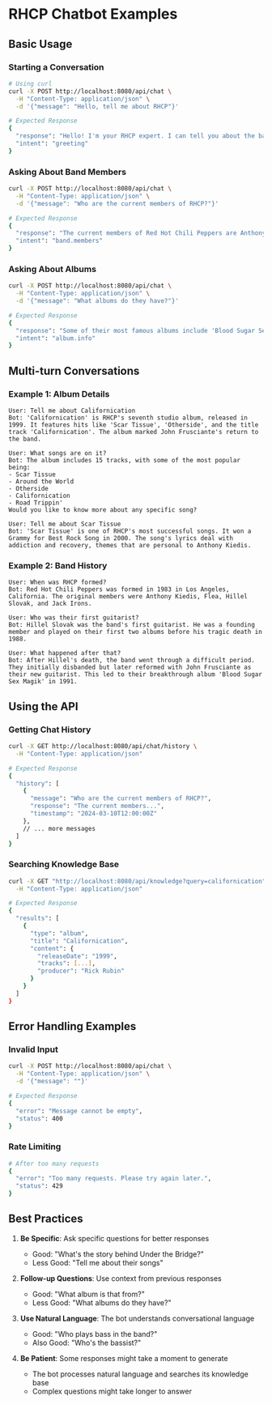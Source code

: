 # RHCP Chatbot Examples

## Basic Usage

### Starting a Conversation
```bash
# Using curl
curl -X POST http://localhost:8080/api/chat \
  -H "Content-Type: application/json" \
  -d '{"message": "Hello, tell me about RHCP"}'

# Expected Response
{
  "response": "Hello! I'm your RHCP expert. I can tell you about the band members, their music, albums, and more. What would you like to know?",
  "intent": "greeting"
}
```

### Asking About Band Members
```bash
curl -X POST http://localhost:8080/api/chat \
  -H "Content-Type: application/json" \
  -d '{"message": "Who are the current members of RHCP?"}'

# Expected Response
{
  "response": "The current members of Red Hot Chili Peppers are Anthony Kiedis (vocals), Flea (bass), John Frusciante (guitar), and Chad Smith (drums).",
  "intent": "band.members"
}
```

### Asking About Albums
```bash
curl -X POST http://localhost:8080/api/chat \
  -H "Content-Type: application/json" \
  -d '{"message": "What albums do they have?"}'

# Expected Response
{
  "response": "Some of their most famous albums include 'Blood Sugar Sex Magik' (1991), 'Californication' (1999), 'By the Way' (2002), 'Stadium Arcadium' (2006), and 'Unlimited Love' (2022).",
  "intent": "album.info"
}
```

## Multi-turn Conversations

### Example 1: Album Details
```
User: Tell me about Californication
Bot: 'Californication' is RHCP's seventh studio album, released in 1999. It features hits like 'Scar Tissue', 'Otherside', and the title track 'Californication'. The album marked John Frusciante's return to the band.

User: What songs are on it?
Bot: The album includes 15 tracks, with some of the most popular being:
- Scar Tissue
- Around the World
- Otherside
- Californication
- Road Trippin'
Would you like to know more about any specific song?

User: Tell me about Scar Tissue
Bot: 'Scar Tissue' is one of RHCP's most successful songs. It won a Grammy for Best Rock Song in 2000. The song's lyrics deal with addiction and recovery, themes that are personal to Anthony Kiedis.
```

### Example 2: Band History
```
User: When was RHCP formed?
Bot: Red Hot Chili Peppers was formed in 1983 in Los Angeles, California. The original members were Anthony Kiedis, Flea, Hillel Slovak, and Jack Irons.

User: Who was their first guitarist?
Bot: Hillel Slovak was the band's first guitarist. He was a founding member and played on their first two albums before his tragic death in 1988.

User: What happened after that?
Bot: After Hillel's death, the band went through a difficult period. They initially disbanded but later reformed with John Frusciante as their new guitarist. This led to their breakthrough album 'Blood Sugar Sex Magik' in 1991.
```

## Using the API

### Getting Chat History
```bash
curl -X GET http://localhost:8080/api/chat/history \
  -H "Content-Type: application/json"

# Expected Response
{
  "history": [
    {
      "message": "Who are the current members of RHCP?",
      "response": "The current members...",
      "timestamp": "2024-03-10T12:00:00Z"
    },
    // ... more messages
  ]
}
```

### Searching Knowledge Base
```bash
curl -X GET "http://localhost:8080/api/knowledge?query=californication" \
  -H "Content-Type: application/json"

# Expected Response
{
  "results": [
    {
      "type": "album",
      "title": "Californication",
      "content": {
        "releaseDate": "1999",
        "tracks": [...],
        "producer": "Rick Rubin"
      }
    }
  ]
}
```

## Error Handling Examples

### Invalid Input
```bash
curl -X POST http://localhost:8080/api/chat \
  -H "Content-Type: application/json" \
  -d '{"message": ""}'

# Expected Response
{
  "error": "Message cannot be empty",
  "status": 400
}
```

### Rate Limiting
```bash
# After too many requests
{
  "error": "Too many requests. Please try again later.",
  "status": 429
}
```

## Best Practices

1. **Be Specific**: Ask specific questions for better responses
   - Good: "What's the story behind Under the Bridge?"
   - Less Good: "Tell me about their songs"

2. **Follow-up Questions**: Use context from previous responses
   - Good: "What album is that from?"
   - Less Good: "What albums do they have?"

3. **Use Natural Language**: The bot understands conversational language
   - Good: "Who plays bass in the band?"
   - Also Good: "Who's the bassist?"

4. **Be Patient**: Some responses might take a moment to generate
   - The bot processes natural language and searches its knowledge base
   - Complex questions might take longer to answer 